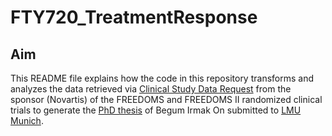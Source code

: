 ﻿# FTY720_TreatmentResponse
## Aim
This README file explains how the code in this repository transforms and analyzes the data retrieved via [Clinical Study Data Request](https://www.clinicalstudydatarequest.com) from the sponsor (Novartis) of the FREEDOMS and FREEDOMS II randomized clinical trials to generate the [PhD thesis](https://edoc.ub.uni-muenchen.de/32918/) of Begum Irmak On submitted to [LMU Munich](https://www.lmu.de).
